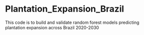 # Plantation_Expansion_Brazil
This code is to build and validate random forest models predicting plantation expansion across Brazil 2020-2030
